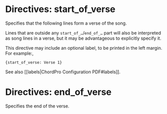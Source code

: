 # Directives: start_of_verse

Specifies that the following lines form a verse of the song.

Lines that are outside any `start_of_…`/`end_of_…` part will also be interpreted as song lines in a verse, but it may be advantageous to explicitly specify it.

This directive may include an optional label, to be printed in the
left margin. For example:,

    {start_of_verse: Verse 1}

See also [[labels|ChordPro Configuration PDF#labels]].

# Directives: end_of_verse

Specifies the end of the verse.

